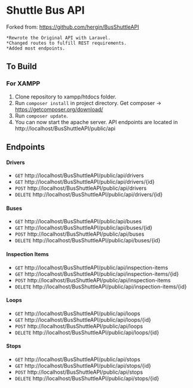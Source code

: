 # Shuttle Bus API 

Forked from: https://github.com/hergin/BusShuttleAPI

```
*Rewrote the Original API with Laravel.
*Changed routes to fulfill REST requirements.
*Added most endpoints.
```

## To Build
### For XAMPP
1. Clone repository to xampp/htdocs folder.
2. Run `composer install` in project directory. Get composer &#8594; https://getcomposer.org/download/
3. Run `composer update`.
3. You can now start the apache server. API endpoints are located in http://localhost/BusShuttleAPI/public/api

## Endpoints

#### Drivers
* `GET` http://localhost/BusShuttleAPI/public/api/drivers 
* `GET` http://localhost/BusShuttleAPI/public/api/drivers/{id}
* `POST` http://localhost/BusShuttleAPI/public/api/drivers
* `DELETE` http://localhost/BusShuttleAPI/public/api/drivers/{id} 

#### Buses
* `GET` http://localhost/BusShuttleAPI/public/api/buses
* `GET` http://localhost/BusShuttleAPI/public/api/buses/{id}
* `POST` http://localhost/BusShuttleAPI/public/api/buses
* `DELETE` http://localhost/BusShuttleAPI/public/api/buses/{id}

#### Inspection Items
* `GET` http://localhost/BusShuttleAPI/public/api/inspection-items
* `GET` http://localhost/BusShuttleAPI/public/api/inspection-items/{id}
* `POST` http://localhost/BusShuttleAPI/public/api/inspection-items
* `DELETE` http://localhost/BusShuttleAPI/public/api/inspection-items/{id}

#### Loops
* `GET` http://localhost/BusShuttleAPI/public/api/loops
* `GET` http://localhost/BusShuttleAPI/public/api/loops/{id}
* `POST` http://localhost/BusShuttleAPI/public/api/loops
* `DELETE` http://localhost/BusShuttleAPI/public/api/loops/{id}

#### Stops
* `GET` http://localhost/BusShuttleAPI/public/api/stops
* `GET` http://localhost/BusShuttleAPI/public/api/stops/{id}
* `POST` http://localhost/BusShuttleAPI/public/api/stops
* `DELETE` http://localhost/BusShuttleAPI/public/api/stops/{id}

